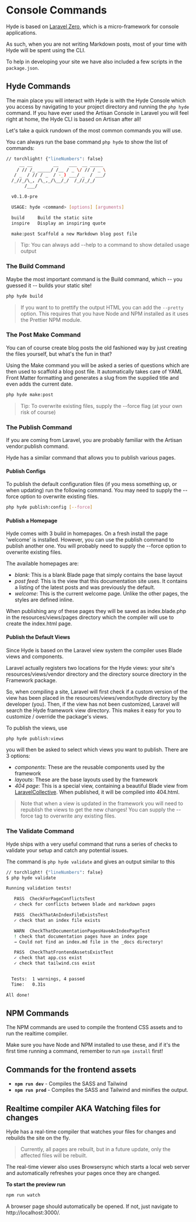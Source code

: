 # Console Commands
Hyde is based on [Laravel Zero](https://laravel-zero.com/), which is a micro-framework for console applications.

As such, when you are not writing Markdown posts, most of your time with Hyde will be spent using the CLI.

To help in developing your site we have also included a few scripts in the `package.json`. 

## Hyde Commands
The main place you will interact with Hyde is with the Hyde Console which you access by navigating to your project directory and running the `php hyde` command. If you have ever used the Artisan Console in Laravel you will feel right at home, the Hyde CLI is based on Artisan after all!

Let's take a quick rundown of the most common commands you will use.

You can always run the base command `php hyde` to show the list of commands:
```bash
// torchlight! {"lineNumbers": false}
     __ __        __    ___  __ _____
    / // /_ _____/ /__ / _ \/ // / _ \
   / _  / // / _  / -_) ___/ _  / ___/
  /_//_/\_, /\_,_/\__/_/  /_//_/_/
       /___/

  v0.1.0-pre

  USAGE: hyde <command> [options] [arguments]

  build     Build the static site
  inspire   Display an inspiring quote

  make:post Scaffold a new Markdown blog post file
```

> Tip: You can always add --help to a command to show detailed usage output

### The Build Command

Maybe the most important command is the Build command, which -- you guessed it -- builds your static site!

```bash
php hyde build
```

> If you want to to prettify the output HTML you can add the `--pretty` option. This requires that you have Node and NPM installed as it uses the Prettier NPM module.

### The Post Make Command
You can of course create blog posts the old fashioned way by just creating the files yourself, but what's the fun in that?

Using the Make command you will be asked a series of questions which are then used to scaffold a blog post file. It automatically takes care of YAML Front Matter formatting and generates a slug from the supplied title and even adds the current date.

```bash
php hyde make:post
```

> Tip: To overwrite existing files, supply the --force flag (at your own risk of course)

### The Publish Command
If you are coming from Laravel, you are probably familiar with the Artisan vendor:publish command.

Hyde has a similar command that allows you to publish various pages.

#### Publish Configs
To publish the default configuration files (if you mess something up, or when updating) run the following command. You may need to supply the --force option to overwrite existing files.
```bash
php hyde publish:config [--force]
```

#### Publish a Homepage
Hyde comes with 3 build in homepages. On a fresh install the page 'welcome' is installed. However, you can use the publish command to publish another one. You will probably need to supply the --force option to overwrite existing files.

The available homepages are: 
- *blank*: This is a blank Blade page that simply contains the base layout
- *post feed*: This is the view that this documentation site uses. It contains a listing of the latest posts and was previously the default.
- *welcome*: This is the current welcome page. Unlike the other pages, the styles are defined inline.

When publishing any of these pages they will be saved as index.blade.php in the resources/views/pages directory which the compiler will use to create the index.html page.

#### Publish the Default Views
Since Hyde is based on the Laravel view system the compiler uses Blade views and components. 

Laravel actually registers two locations for the Hyde views: your site's resources/views/vendor directory and the directory source directory in the Framework package.

So, when compiling a site, Laravel will first check if a custom version of the view has been placed in the resources/views/vendor/hyde directory by the developer (you). Then, if the view has not been customized, Laravel will search the Hyde framework view directory. This makes it easy for you to customize / override the package's views.

To publish the views, use
```bash
php hyde publish:views
```
you will then be asked to select which views you want to publish. There are 3 options:
- *components*: These are the reusable components used by the framework
- *layouts*: These are the base layouts used by the framework
- *404 page*: This is a special view, containing a beautiful Blade view from [LaravelCollective](https://github.com/LaravelCollective/errors). When published, it will be compiled into 404.html.

> Note that when a view is updated in the framework you will need to republish the views to get the new changes! You can supply the --force tag to overwrite any existing files.

### The Validate Command
Hyde ships with a very useful command that runs a series of checks to validate your setup and catch any potential issues.

The command is `php hyde validate` and gives an output similar to this
```bash
// torchlight! {"lineNumbers": false}
$ php hyde validate

Running validation tests!

   PASS  CheckForPageConflictsTest
   ✓ check for conflicts between blade and markdown pages

   PASS  CheckThatAnIndexFileExistsTest
   ✓ check that an index file exists

   WARN  CheckThatDocumentationPagesHaveAnIndexPageTest
   ! check that documentation pages have an index page
   → Could not find an index.md file in the _docs directory!

   PASS  CheckThatFrontendAssetsExistTest
   ✓ check that app.css exist
   ✓ check that tailwind.css exist


  Tests:  1 warnings, 4 passed
  Time:   0.31s

All done!
```

## NPM Commands
The NPM commands are used to compile the frontend CSS assets and to run the realtime compiler.

Make sure you have Node and NPM installed to use these, and if it's the first time running a command, remember to run `npm install` first!

## Commands for the frontend assets
- **`npm run dev`** - Compiles the SASS and Tailwind
- **`npm run prod`** - Compiles the SASS and Tailwind and minifies the output.


## Realtime compiler AKA Watching files for changes

Hyde has a real-time compiler that watches your files for changes and rebuilds the site on the fly.
> Currently, all pages are rebuilt, but in a future update, only the affected files will be rebuilt.

The real-time viewer also uses Browsersync which starts a local web server and automatically refreshes your pages once they are changed. 

**To start the preview run**
```bash
npm run watch
```
A browser page should automatically be opened. If not, just navigate to http://localhost:3000/.
